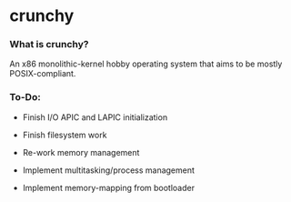 # crunchy
### What is crunchy?

An x86 monolithic-kernel hobby operating system that aims to be mostly POSIX-compliant.

### To-Do:
* Finish I/O APIC and LAPIC initialization
* Finish filesystem work
* Re-work memory management

* Implement multitasking/process management
* Implement memory-mapping from bootloader
